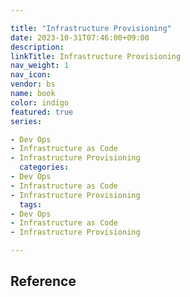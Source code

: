 ```yaml
---

title: "Infrastructure Provisioning"
date: 2023-10-31T07:46:00+09:00
description:
linkTitle: Infrastructure Provisioning
nav_weight: 1
nav_icon:
vendor: bs
name: book
color: indigo
featured: true
series:

- Dev Ops
- Infrastructure as Code
- Infrastructure Provisioning
  categories:
- Dev Ops
- Infrastructure as Code
- Infrastructure Provisioning
  tags:
- Dev Ops
- Infrastructure as Code
- Infrastructure Provisioning

---
```


## Reference
